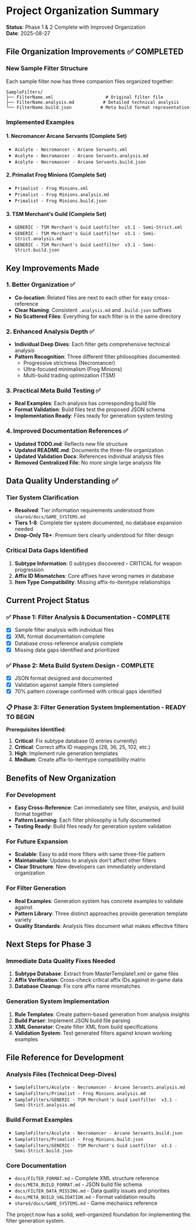 # Project Organization Summary

**Status**: Phase 1 & 2 Complete with Improved Organization  
**Date**: 2025-08-27  

## File Organization Improvements ✅ COMPLETED

### New Sample Filter Structure

Each sample filter now has three companion files organized together:

```
SampleFilters/
├── FilterName.xml                    # Original filter file
├── FilterName.analysis.md           # Detailed technical analysis
└── FilterName.build.json           # Meta build format representation
```

### Implemented Examples

#### 1. Necromancer Arcane Servants (Complete Set)
- `Acolyte - Necromancer - Arcane Servants.xml`
- `Acolyte - Necromancer - Arcane Servants.analysis.md` 
- `Acolyte - Necromancer - Arcane Servants.build.json`

#### 2. Primalist Frog Minions (Complete Set)
- `Primalist - Frog Minions.xml`
- `Primalist - Frog Minions.analysis.md`
- `Primalist - Frog Minions.build.json`

#### 3. TSM Merchant's Guild (Complete Set) 
- `GENERIC - TSM Merchant's Guid Lootfilter  v3.1 - Semi-Strict.xml`
- `GENERIC - TSM Merchant's Guid Lootfilter  v3.1 - Semi-Strict.analysis.md`
- `GENERIC - TSM Merchant's Guid Lootfilter  v3.1 - Semi-Strict.build.json`

## Key Improvements Made

### 1. Better Organization ✅
- **Co-location**: Related files are next to each other for easy cross-reference
- **Clear Naming**: Consistent `.analysis.md` and `.build.json` suffixes
- **No Scattered Files**: Everything for each filter is in the same directory

### 2. Enhanced Analysis Depth ✅
- **Individual Deep Dives**: Each filter gets comprehensive technical analysis
- **Pattern Recognition**: Three different filter philosophies documented:
  - Progressive strictness (Necromancer) 
  - Ultra-focused minimalism (Frog Minions)
  - Multi-build trading optimization (TSM)

### 3. Practical Meta Build Testing ✅
- **Real Examples**: Each analysis has corresponding build file
- **Format Validation**: Build files test the proposed JSON schema
- **Implementation Ready**: Files ready for generation system testing

### 4. Improved Documentation References ✅
- **Updated TODO.md**: Reflects new file structure
- **Updated README.md**: Documents the three-file organization
- **Updated Validation Docs**: References individual analysis files
- **Removed Centralized File**: No more single large analysis file

## Data Quality Understanding ✅

### Tier System Clarification
- **Resolved**: Tier information requirements understood from `shared/docs/GAME_SYSTEMS.md`
- **Tiers 1-8**: Complete tier system documented, no database expansion needed
- **Drop-Only T6+**: Premium tiers clearly understood for filter design

### Critical Data Gaps Identified
1. **Subtype Information**: 0 subtypes discovered - CRITICAL for weapon progression
2. **Affix ID Mismatches**: Core affixes have wrong names in database
3. **Item Type Compatibility**: Missing affix-to-itemtype relationships

## Current Project Status

### ✅ Phase 1: Filter Analysis & Documentation - COMPLETE
- [x] Sample filter analysis with individual files
- [x] XML format documentation complete
- [x] Database cross-reference analysis complete
- [x] Missing data gaps identified and prioritized

### ✅ Phase 2: Meta Build System Design - COMPLETE  
- [x] JSON format designed and documented
- [x] Validation against sample filters completed
- [x] 70% pattern coverage confirmed with critical gaps identified

### 📋 Phase 3: Filter Generation System Implementation - READY TO BEGIN

**Prerequisites Identified**:
1. **Critical**: Fix subtype database (0 entries currently)
2. **Critical**: Correct affix ID mappings (28, 36, 25, 102, etc.)
3. **High**: Implement rule generation templates
4. **Medium**: Create affix-to-itemtype compatibility matrix

## Benefits of New Organization

### For Development
- **Easy Cross-Reference**: Can immediately see filter, analysis, and build format together
- **Pattern Learning**: Each filter philosophy is fully documented
- **Testing Ready**: Build files ready for generation system validation

### For Future Expansion
- **Scalable**: Easy to add more filters with same three-file pattern
- **Maintainable**: Updates to analysis don't affect other filters
- **Clear Structure**: New developers can immediately understand organization

### For Filter Generation
- **Real Examples**: Generation system has concrete examples to validate against
- **Pattern Library**: Three distinct approaches provide generation template variety
- **Quality Standards**: Analysis files document what makes effective filters

## Next Steps for Phase 3

### Immediate Data Quality Fixes Needed
1. **Subtype Database**: Extract from MasterTemplate1.xml or game files
2. **Affix Verification**: Cross-check critical affix IDs against in-game data
3. **Database Cleanup**: Fix core affix name mismatches

### Generation System Implementation
1. **Rule Templates**: Create pattern-based generation from analysis insights
2. **Build Parser**: Implement JSON build file parsing
3. **XML Generator**: Create filter XML from build specifications
4. **Validation System**: Test generated filters against known working examples

## File Reference for Development

### Analysis Files (Technical Deep-Dives)
- `SampleFilters/Acolyte - Necromancer - Arcane Servants.analysis.md`
- `SampleFilters/Primalist - Frog Minions.analysis.md` 
- `SampleFilters/GENERIC - TSM Merchant's Guid Lootfilter  v3.1 - Semi-Strict.analysis.md`

### Build Format Examples
- `SampleFilters/Acolyte - Necromancer - Arcane Servants.build.json`
- `SampleFilters/Primalist - Frog Minions.build.json`
- `SampleFilters/GENERIC - TSM Merchant's Guid Lootfilter  v3.1 - Semi-Strict.build.json`

### Core Documentation  
- `docs/FILTER_FORMAT.md` - Complete XML structure reference
- `docs/META_BUILD_FORMAT.md` - JSON build file schema
- `docs/FILTER_DATA_MISSING.md` - Data quality issues and priorities
- `docs/META_BUILD_VALIDATION.md` - Format validation results
- `shared/docs/GAME_SYSTEMS.md` - Game mechanics reference

The project now has a solid, well-organized foundation for implementing the filter generation system.